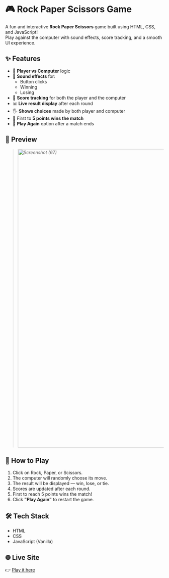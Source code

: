 # 🎮 Rock Paper Scissors Game

A fun and interactive **Rock Paper Scissors** game built using HTML, CSS, and JavaScript!  
Play against the computer with sound effects, score tracking, and a smooth UI experience.

## ✨ Features

- 🧠 **Player vs Computer** logic  
- 🎵 **Sound effects** for:
  - Button clicks
  - Winning
  - Losing
- 🧾 **Score tracking** for both the player and the computer
- 📊 **Live result display** after each round
- 🖐️ **Shows choices** made by both player and computer
- 🎯 First to **5 points wins the match**
- 🔁 **Play Again** option after a match ends

## 📸 Preview

> *<img width="1920" height="945" alt="Screenshot (67)" src="https://github.com/user-attachments/assets/ff629e34-43c7-4c01-89f3-28ee99cc15c2" />*

## 🚀 How to Play

1. Click on Rock, Paper, or Scissors.
2. The computer will randomly choose its move.
3. The result will be displayed — win, lose, or tie.
4. Scores are updated after each round.
5. First to reach 5 points wins the match!
6. Click **"Play Again"** to restart the game.

## 🛠️ Tech Stack

- HTML
- CSS
- JavaScript (Vanilla)

## 🌐 Live Site

👉 [Play it here](https://rid-28.github.io/Rock-Paper-Scissors-Game/)
